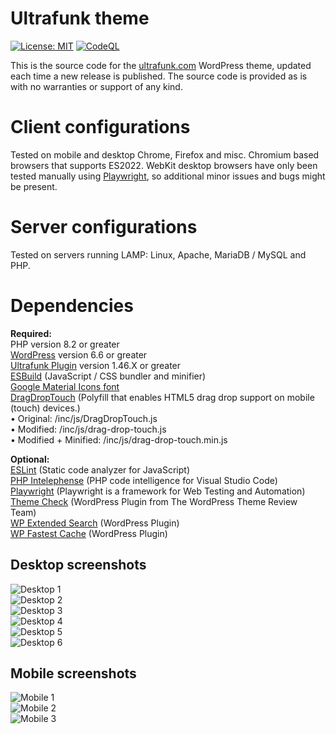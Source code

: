 # **Ultrafunk theme**

[![License: MIT](https://img.shields.io/badge/License-MIT-yellow.svg)](https://opensource.org/licenses/MIT)
[![CodeQL](https://github.com/ultrafunk/ultrafunk-theme/workflows/CodeQL/badge.svg)](https://github.com/ultrafunk/ultrafunk-theme/actions/workflows/codeql-analysis.yml)

This is the source code for the [ultrafunk.com](https://ultrafunk.com) WordPress theme, updated each time a new release is published.
The source code is provided as is with no warranties or support of any kind.

# Client configurations
Tested on mobile and desktop Chrome, Firefox and misc. Chromium based browsers that supports ES2022.
WebKit desktop browsers have only been tested manually using [Playwright](https://github.com/microsoft/playwright),
so additional minor issues and bugs might be present.

# Server configurations
Tested on servers running LAMP: Linux, Apache, MariaDB / MySQL and PHP.

# Dependencies  
**Required:**  
PHP version 8.2 or greater  
[WordPress](https://wordpress.org/download/) version 6.6 or greater  
[Ultrafunk Plugin](https://github.com/ultrafunk/ultrafunk-plugin/) version 1.46.X or greater  
[ESBuild](https://github.com/evanw/esbuild/) (JavaScript / CSS bundler and minifier)  
[Google Material Icons font](https://google.github.io/material-design-icons/#icon-font-for-the-web)  
[DragDropTouch](https://github.com/Bernardo-Castilho/dragdroptouch) (Polyfill that enables HTML5 drag drop support on mobile (touch) devices.)  
  • Original: /inc/js/DragDropTouch.js  
  • Modified: /inc/js/drag-drop-touch.js  
  • Modified + Minified: /inc/js/drag-drop-touch.min.js  

**Optional:**  
[ESLint](https://eslint.org/) (Static code analyzer for JavaScript)  
[PHP Intelephense](https://intelephense.com/) (PHP code intelligence for Visual Studio Code)  
[Playwright](https://github.com/microsoft/playwright/) (Playwright is a framework for Web Testing and Automation)  
[Theme Check](https://wordpress.org/plugins/theme-check/) (WordPress Plugin from The WordPress Theme Review Team)  
[WP Extended Search](https://wordpress.org/plugins/wp-extended-search/) (WordPress Plugin)  
[WP Fastest Cache](https://wordpress.org/plugins/wp-fastest-cache/) (WordPress Plugin)  

## **Desktop screenshots**  
![Desktop 1](https://ultrafunk.com/wp-content/uploads/screenshots/desktop_1-45_20.png)  
![Desktop 2](https://ultrafunk.com/wp-content/uploads/screenshots/desktop_1-45_11.png)  
![Desktop 3](https://ultrafunk.com/wp-content/uploads/screenshots/desktop_1-45_12.png)  
![Desktop 4](https://ultrafunk.com/wp-content/uploads/screenshots/desktop_1-45_13.png)  
![Desktop 5](https://ultrafunk.com/wp-content/uploads/screenshots/desktop_1-45_14.png)  
![Desktop 6](https://ultrafunk.com/wp-content/uploads/screenshots/desktop_1-45_15.png)  

## **Mobile screenshots**  
![Mobile 1](https://ultrafunk.com/wp-content/uploads/screenshots/mobile_1-45_01.png)  
![Mobile 2](https://ultrafunk.com/wp-content/uploads/screenshots/mobile_1-45_02.png)  
![Mobile 3](https://ultrafunk.com/wp-content/uploads/screenshots/mobile_1-45_03.png)  
